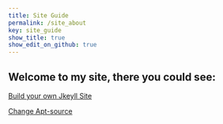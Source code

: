 ```yaml
---
title: Site Guide
permalink: /site_about
key: site_guide
show_title: true
show_edit_on_github: true
---
```


## Welcome to my site, there you could see:

[Build your own Jkeyll Site](https://www.weigao.cc/blog/2018/02/02/jekyll.html)


[Change Apt-source](https://www.weigao.cc/blog/2017/01/02/aptsource.html)

